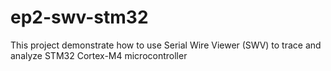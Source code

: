 # ep2-swv-stm32
 This project demonstrate how to use Serial Wire Viewer (SWV) to trace and analyze STM32 Cortex-M4 microcontroller
